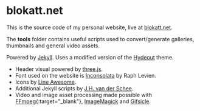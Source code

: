 # blokatt.net
This is the source code of my personal website, live at [blokatt.net](https://blokatt.net/).

The **tools** folder contains useful scripts used to convert/generate galleries, thumbnails and general video assets.

Powered by [Jekyll](https://jekyllrb.com/). Uses a modified version of the [Hydeout](https://github.com/fongandrew/hydeout) theme.

- Header visual powered by [three.js](https://threejs.org/).
- Font used on the website is [Inconsolata](https://fonts.google.com/specimen/Inconsolata) by Raph Levien.
- Icons by [Line Awesome](https://icons8.com/line-awesome).
- Additional Jekyll scripts by [J.H. van der Schee](https://jekyllcodex.org/).
- Video and image asset processing made possible with [FFmpeg](https://ffmpeg.org/){:target="_blank"}, [ImageMagick](https://imagemagick.org/index.php) and [Gifsicle](https://www.lcdf.org/gifsicle/).
